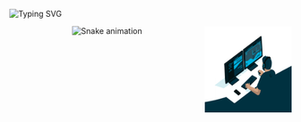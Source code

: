 ![Typing SVG](https://readme-typing-svg.herokuapp.com/?lines=hello,+I'm+Servando)

<div align="center">
<img align='right' src='https://github.com/servandongti/servandongti/blob/main/programmer.gif' width='155' height='155'> <div align="center">
 
<div align="center">
  
  ![Snake animation](https://github.com/danielbped/danielbped/blob/output/github-contribution-grid-snake.svg)
  
</div>
